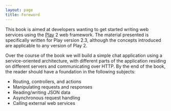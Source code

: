```yaml
---
layout: page
title: Foreword
---
```


This book is aimed at developers wanting to get started writing web services using the [Play](http://playframework.com) 2 web framework. The material presented is specifically written for Play version 2.3, although the concepts introduced are applicable to any version of Play 2.

Over the course of the book we will build a simple chat application using a service-oriented architecture, with different parts of the application residing on different servers and communicating over HTTP. By the end of the book, the reader should have a foundation in the following subjects:

 - Routing, controllers, and actions
 - Manipulating requests and responses
 - Reading/writing JSON data
 - Asynchronous request handling
 - Calling external web services
